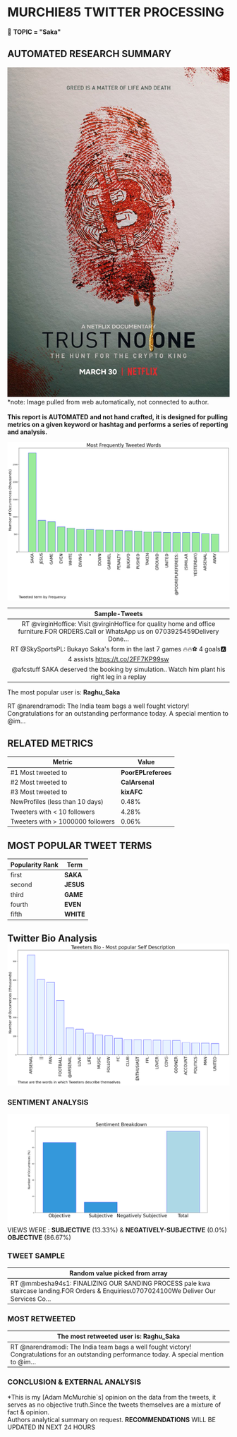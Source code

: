 # MURCHIE85 TWITTER PROCESSING 
&#x1F34E; **TOPIC = "Saka"**

## AUTOMATED RESEARCH SUMMARY

![image](assets/2022-10-23hashtagImage.png)*note: Image pulled from web automatically, not connected to author.
<br></br>
<b> This report is AUTOMATED and not hand crafted, it is designed for pulling metrics on a given keyword or hashtag and performs a series of reporting and analysis.</b>



![image](assets/2022-10-23TWEETS.png)



|                **Sample-Tweets**        |
| :-------------: |
| RT @virginHoffice: Visit @virginHoffice for quality home and office furniture.FOR ORDERS.Call or WhatsApp us on 0703925459Delivery Done… |
| RT @SkySportsPL: Bukayo Saka's form in the last 7 games 🔥🔥⚽ 4 goals🅰️ 4 assists https://t.co/2FF7KP99sw |
| @afcstuff SAKA deserved the booking by simulation.. Watch him plant his right leg in a replay |

The most popular user is: **Raghu_Saka**
<div class="alert alert-block alert-danger"> RT @narendramodi: The India team bags a well fought victory! Congratulations for an outstanding performance today. A special mention to @im…</div>

## RELATED METRICS<br>
| Metric | Value |
| ------------- | ------------- |
| #1 Most tweeted to  | **PoorEPLreferees** |
| #2 Most tweeted to  | **CalArsenal** |
| #3 Most tweeted to  | **kixAFC** |
| NewProfiles (less than 10 days) | 0.48%  |
| Tweeters with < 10 followers  | 4.28%|
| Tweeters with > 1000000 followers  | 0.06%  |



## MOST POPULAR TWEET TERMS 


| Popularity Rank  | Term |
| ------------- | ------------- |
| first  | **SAKA**  |
| second  | **JESUS**  |
| third  | **GAME** |
| fourth  | **EVEN**  |
| fifth  | **WHITE**  |


## Twitter Bio Analysis![image](assets/2022-10-23BIO.png)
### SENTIMENT ANALYSIS
![image](assets/2022-10-23sentiment.png)
VIEWS WERE : **SUBJECTIVE**  (13.33%) & **NEGATIVELY-SUBJECTIVE** (0.0%) **OBJECTIVE** (86.67%)

### TWEET SAMPLE 
| Random value picked from array |
| ------------- |
|RT @mmbesha94s1: FINALIZING OUR SANDING PROCESS pale kwa staircase landing.FOR Orders &amp; Enquiries📞0707024100We Deliver Our Services Co… |

### MOST RETWEETED 

| The most retweeted user is: **Raghu_Saka**  |
| ------------- |
| RT @narendramodi: The India team bags a well fought victory! Congratulations for an outstanding performance today. A special mention to @im… |

### CONCLUSION & EXTERNAL ANALYSIS

*This is my [Adam McMurchie`s] opinion on the data from the tweets, it serves as no objective truth.Since the tweets themselves are a mixture of fact & opinion.<br>
Authors analytical summary on request.
**RECOMMENDATIONS** WILL BE UPDATED IN NEXT  24 HOURS <br>